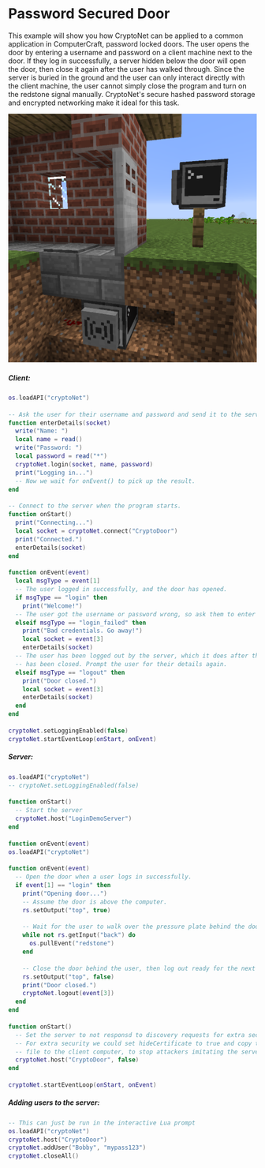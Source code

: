 # Password Secured Door

This example will show you how CryptoNet can be applied to a common application in ComputerCraft,
password locked doors. The user opens the door by entering a username and password on a client
machine next to the door. If they log in successfully, a server hidden below the door will open
the door, then close it again after the user has walked through. Since the server is buried in
the ground and the user can only interact directly with the client machine, the user cannot
simply close the program and turn on the redstone signal manually. CryptoNet's
secure hashed password storage and encrypted networking make it ideal for this task.

![Setup](door.png)

##### Client:
```lua
os.loadAPI("cryptoNet")

-- Ask the user for their username and password and send it to the server.
function enterDetails(socket)
  write("Name: ")
  local name = read()
  write("Password: ")
  local password = read("*")
  cryptoNet.login(socket, name, password)
  print("Logging in...")
  -- Now we wait for onEvent() to pick up the result.
end

-- Connect to the server when the program starts.
function onStart()
  print("Connecting...")
  local socket = cryptoNet.connect("CryptoDoor")
  print("Connected.")
  enterDetails(socket)
end

function onEvent(event)
  local msgType = event[1]
  -- The user logged in successfully, and the door has opened.
  if msgType == "login" then
    print("Welcome!")
  -- The user got the username or password wrong, so ask them to enter it again.
  elseif msgType == "login_failed" then
    print("Bad credentials. Go away!")
    local socket = event[3]
    enterDetails(socket)
  -- The user has been logged out by the server, which it does after the door
  -- has been closed. Prompt the user for their details again.
  elseif msgType == "logout" then
    print("Door closed.")
    local socket = event[3]
    enterDetails(socket)
  end
end

cryptoNet.setLoggingEnabled(false)
cryptoNet.startEventLoop(onStart, onEvent)
```

##### Server:
```lua
os.loadAPI("cryptoNet")
-- cryptoNet.setLoggingEnabled(false)

function onStart()
  -- Start the server
  cryptoNet.host("LoginDemoServer")
end

function onEvent(event)
os.loadAPI("cryptoNet")

function onEvent(event)
  -- Open the door when a user logs in successfully.
  if event[1] == "login" then
    print("Opening door...")
    -- Assume the door is above the computer.
    rs.setOutput("top", true)

    -- Wait for the user to walk over the pressure plate behind the door.
    while not rs.getInput("back") do
      os.pullEvent("redstone")
    end

    -- Close the door behind the user, then log out ready for the next person.
    rs.setOutput("top", false)
    print("Door closed.")
    cryptoNet.logout(event[3])
  end
end

function onStart()
  -- Set the server to not responsd to discovery requests for extra security.
  -- For extra security we could set hideCertificate to true and copy the .crt
  -- file to the client computer, to stop attackers imitating the server.
  cryptoNet.host("CryptoDoor", false)
end

cryptoNet.startEventLoop(onStart, onEvent)
```

##### Adding users to the server:
```lua
-- This can just be run in the interactive Lua prompt
os.loadAPI("cryptoNet")
cryptoNet.host("CryptoDoor")
cryptoNet.addUser("Bobby", "mypass123")
cryptoNet.closeAll()
```
